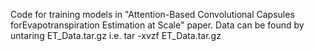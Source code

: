 Code for training models in "Attention-Based Convolutional Capsules forEvapotranspiration Estimation at Scale" paper. Data can be found by untaring ET_Data.tar.gz i.e. tar -xvzf ET_Data.tar.gz

